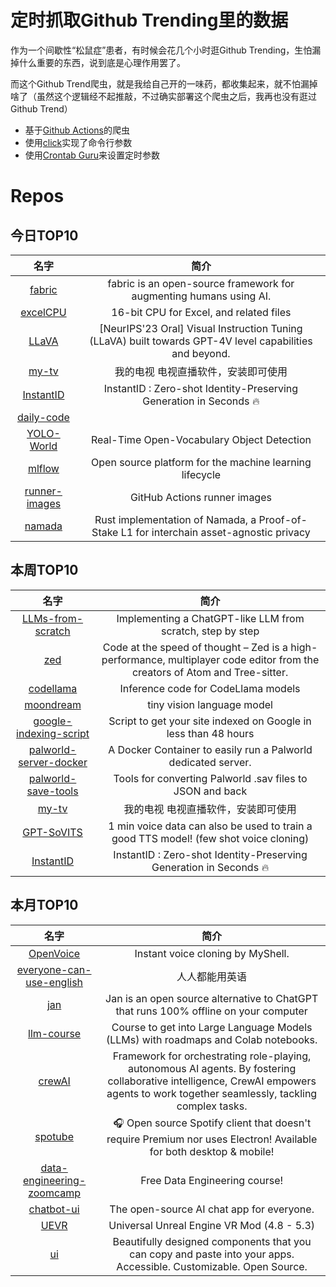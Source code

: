 # 定时抓取Github Trending里的数据

作为一个间歇性“松鼠症”患者，有时候会花几个小时逛Github Trending，生怕漏掉什么重要的东西，说到底是心理作用罢了。

而这个Github Trend爬虫，就是我给自己开的一味药，都收集起来，就不怕漏掉啥了（虽然这个逻辑经不起推敲，不过确实部署这个爬虫之后，我再也没有逛过Github Trend）

* 基于[Github Actions](https://docs.github.com/en/actions)的爬虫
* 使用[click](https://github.com/pallets/click)实现了命令行参数
* 使用[Crontab Guru](https://crontab.guru/)来设置定时参数

# Repos
## 今日TOP10 
<!-- START OF DAILY_TOP10_REPOS -->
| 名字 | 简介 |
| :----: | :----: |
| [fabric](https://github.com/danielmiessler/fabric) | fabric is an open-source framework for augmenting humans using AI. |
| [excelCPU](https://github.com/InkboxSoftware/excelCPU) | 16-bit CPU for Excel, and related files |
| [LLaVA](https://github.com/haotian-liu/LLaVA) | [NeurIPS'23 Oral] Visual Instruction Tuning (LLaVA) built towards GPT-4V level capabilities and beyond. |
| [my-tv](https://github.com/lizongying/my-tv) | 我的电视 电视直播软件，安装即可使用 |
| [InstantID](https://github.com/InstantID/InstantID) | InstantID : Zero-shot Identity-Preserving Generation in Seconds 🔥 |
| [daily-code](https://github.com/code100x/daily-code) |  |
| [YOLO-World](https://github.com/AILab-CVC/YOLO-World) | Real-Time Open-Vocabulary Object Detection |
| [mlflow](https://github.com/mlflow/mlflow) | Open source platform for the machine learning lifecycle |
| [runner-images](https://github.com/actions/runner-images) | GitHub Actions runner images |
| [namada](https://github.com/anoma/namada) | Rust implementation of Namada, a Proof-of-Stake L1 for interchain asset-agnostic privacy |
<!-- END OF DAILY_TOP10_REPOS -->

## 本周TOP10
<!-- START OF WEEKLY_TOP10_REPOS -->
| 名字 | 简介 |
| :----: | :----: |
| [LLMs-from-scratch](https://github.com/rasbt/LLMs-from-scratch) | Implementing a ChatGPT-like LLM from scratch, step by step |
| [zed](https://github.com/zed-industries/zed) | Code at the speed of thought – Zed is a high-performance, multiplayer code editor from the creators of Atom and Tree-sitter. |
| [codellama](https://github.com/facebookresearch/codellama) | Inference code for CodeLlama models |
| [moondream](https://github.com/vikhyat/moondream) | tiny vision language model |
| [google-indexing-script](https://github.com/goenning/google-indexing-script) | Script to get your site indexed on Google in less than 48 hours |
| [palworld-server-docker](https://github.com/thijsvanloef/palworld-server-docker) | A Docker Container to easily run a Palworld dedicated server. |
| [palworld-save-tools](https://github.com/cheahjs/palworld-save-tools) | Tools for converting Palworld .sav files to JSON and back |
| [my-tv](https://github.com/lizongying/my-tv) | 我的电视 电视直播软件，安装即可使用 |
| [GPT-SoVITS](https://github.com/RVC-Boss/GPT-SoVITS) | 1 min voice data can also be used to train a good TTS model! (few shot voice cloning) |
| [InstantID](https://github.com/InstantID/InstantID) | InstantID : Zero-shot Identity-Preserving Generation in Seconds 🔥 |
<!-- END OF WEEKLY_TOP10_REPOS -->

## 本月TOP10
<!-- START OF MONTHLY_TOP10_REPOS -->
| 名字 | 简介 |
| :----: | :----: |
| [OpenVoice](https://github.com/myshell-ai/OpenVoice) | Instant voice cloning by MyShell. |
| [everyone-can-use-english](https://github.com/xiaolai/everyone-can-use-english) | 人人都能用英语 |
| [jan](https://github.com/janhq/jan) | Jan is an open source alternative to ChatGPT that runs 100% offline on your computer |
| [llm-course](https://github.com/mlabonne/llm-course) | Course to get into Large Language Models (LLMs) with roadmaps and Colab notebooks. |
| [crewAI](https://github.com/joaomdmoura/crewAI) | Framework for orchestrating role-playing, autonomous AI agents. By fostering collaborative intelligence, CrewAI empowers agents to work together seamlessly, tackling complex tasks. |
| [spotube](https://github.com/KRTirtho/spotube) | 🎧 Open source Spotify client that doesn't require Premium nor uses Electron! Available for both desktop & mobile! |
| [data-engineering-zoomcamp](https://github.com/DataTalksClub/data-engineering-zoomcamp) | Free Data Engineering course! |
| [chatbot-ui](https://github.com/mckaywrigley/chatbot-ui) | The open-source AI chat app for everyone. |
| [UEVR](https://github.com/praydog/UEVR) | Universal Unreal Engine VR Mod (4.8 - 5.3) |
| [ui](https://github.com/shadcn-ui/ui) | Beautifully designed components that you can copy and paste into your apps. Accessible. Customizable. Open Source. |
<!-- END OF MONTHLY_TOP10_REPOS -->
